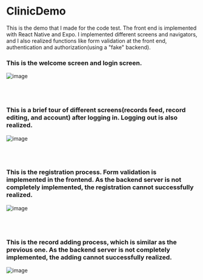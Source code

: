 # ClinicDemo

This is the demo that I made for the code test. The front end is implemented with React Native and Expo. I implemented different screens and navigators, and I also realized functions like form validation at the front end, authentication and authorization(using a "fake" backend).

### This is the welcome screen and login screen.


![image](./media/1.gif)

<br><br>

### This is a brief tour of different screens(records feed, record editing, and account) after logging in. Logging out is also realized.

![image](./media/2.gif)

<br><br>

### This is the registration process. Form validation is implemented in the frontend. As the backend server is not completely implemented, the registration cannot successfully realized.

![image](./media/3.gif)

<br><br>

### This is the record adding process, which is similar as the previous one. As the backend server is not completely implemented, the adding cannot successfully realized.

![image](./media/4.gif)



